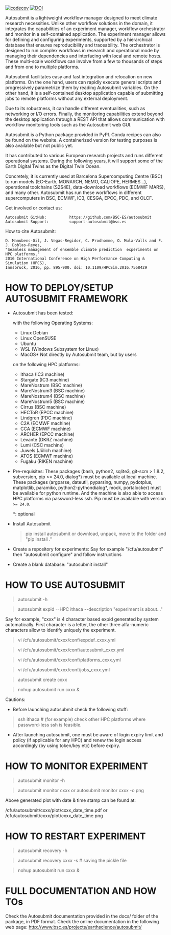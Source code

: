 [![codecov](https://codecov.io/gh/BSC-ES/autosubmit/graph/badge.svg?token=WEDBP1A6LG)](https://codecov.io/gh/BSC-ES/autosubmit)
[![DOI](https://zenodo.org/badge/902494505.svg)](https://zenodo.org/badge/latestdoi/902494505)

Autosubmit is a lightweight workflow manager designed to meet climate research necessities. Unlike other workflow solutions in the domain, it integrates the capabilities of an experiment manager, workflow orchestrator and monitor in a self-contained application. The experiment manager allows for defining and configuring experiments, supported by a hierarchical database that ensures reproducibility and traceability. The orchestrator is designed to run complex workflows in research and operational mode by managing their dependencies and interfacing with local and remote hosts. These multi-scale workflows can involve from a few to thousands of steps and from one to multiple platforms.

Autosubmit facilitates easy and fast integration and relocation on new platforms. On the one hand, users can rapidly execute general scripts and progressively parametrize them by reading Autosubmit variables. On the other hand, it is a self-contained desktop application capable of submitting jobs to remote platforms without any external deployment.

Due to its robustness, it can handle different eventualities, such as networking or I/O errors. Finally, the monitoring capabilities extend beyond the desktop application through a REST API that allows communication with workflow monitoring tools such as the Autosubmit web GUI. 

Autosubmit is a Python package provided in PyPI. Conda recipes can also be found on the website. A containerized version for testing purposes is also available but not public yet.

It has contributed to various European research projects and runs different operational systems. During the following years, it will support some of the Earth Digital Twins as the Digital Twin Ocean.

Concretely, it is currently used at Barcelona Supercomputing Centre (BSC) to run models (EC-Earth, MONARCH, NEMO, CALIOPE, HERMES...), operational toolchains (S2S4E), data-download workflows (ECMWF MARS), and many other. Autosubmit has run these workflows in different supercomputers in BSC, ECMWF, IC3, CESGA, EPCC, PDC, and OLCF.

Get involved or contact us:

    Autosubmit GitHub:	        https://github.com/BSC-ES/autosubmit
    Autosubmit Support:	        support-autosubmit@bsc.es
    
How to cite Autosubmit:

    D. Manubens-Gil, J. Vegas-Regidor, C. Prodhomme, O. Mula-Valls and F. J. Doblas-Reyes,
    "Seamless management of ensemble climate prediction  experiments on HPC platforms," 
    2016 International Conference on High Performance Computing & Simulation (HPCS), 
    Innsbruck, 2016, pp. 895-900. doi: 10.1109/HPCSim.2016.7568429

HOW TO DEPLOY/SETUP AUTOSUBMIT FRAMEWORK
========================================

- Autosubmit has been tested:

  with the following Operating Systems:
   * Linux Debian
   * Linux OpenSUSE
   * Ubuntu
   * WSL (Windows Subsystem for Linux)
   * MacOS* Not directly by Autosubmit team, but by users

  on the following HPC platforms:
   * Ithaca (IC3 machine)
   * Stargate (IC3 machine)
   * MareNostrum (BSC machine)
   * MareNostrum3 (BSC machine)
   * MareNostrum4 (BSC machine)
   * MareNostrum5 (BSC machine)
   * Cirrus (BSC machine)
   * HECToR (EPCC machine)
   * Lindgren (PDC machine)
   * C2A (ECMWF machine)
   * CCA (ECMWF machine)
   * ARCHER (EPCC machine)
   * Levante (DKRZ machine)
   * Lumi (CSC machine)
   * Juwels (Jülich machine)
   * ATOS (ECMWF machine)
   * Fugaku (RIKEN machine)

- Pre-requisites: These packages (bash, python2, sqlite3, git-scm > 1.8.2, subversion, pip >= 24.0, dialog*) must be available at local
  machine. These packages (argparse, dateutil, pyparsing, numpy, pydotplus, matplotlib, paramiko,
  python2-pythondialog*, mock, portalocker) must be available for python runtime. And the machine is also able to access
  HPC platforms via password-less ssh.
  Pip must be available with version `>= 24.0`.

  *: optional

- Install Autosubmit
   > pip install autosubmit
  or download, unpack, move to the folder and "pip install ."

- Create a repository for experiments: Say for example "/cfu/autosubmit" then "autosubmit configure" and follow
  instructions

- Create a blank database: "autosubmit install"

HOW TO USE AUTOSUBMIT
=====================
> autosubmit -h

> autosubmit expid --HPC ithaca --description "experiment is about..."

Say for example, "cxxx" is 4 character based expid generated by system automatically.
First character is a letter, the other three alfa-numeric characters allow to identify uniquely the experiment.

> vi /cfu/autosubmit/cxxx/conf/expdef_cxxx.yml

> vi /cfu/autosubmit/cxxx/conf/autosubmit_cxxx.yml

> vi /cfu/autosubmit/cxxx/conf/platforms_cxxx.yml

> vi /cfu/autosubmit/cxxx/conf/jobs_cxxx.yml

> autosubmit create cxxx

> nohup autosubmit run cxxx &

Cautions: 
- Before launching autosubmit check the following stuff:
> ssh ithaca # (for example) check other HPC platforms where password-less ssh is feasible.
- After launching autosubmit, one must be aware of login expiry limit and policy (if applicable for any HPC)
and renew the login access accordingly (by using token/key etc) before expiry.

HOW TO MONITOR EXPERIMENT
=========================

> autosubmit monitor -h

> autosubmit monitor cxxx
or
> autosubmit monitor cxxx -o png

Above generated plot with date & time stamp can be found at:

/cfu/autosubmit/cxxx/plot/cxxx_date_time.pdf
or 
/cfu/autosubmit/cxxx/plot/cxxx_date_time.png


HOW TO RESTART EXPERIMENT
=========================

> autosubmit recovery -h

> autosubmit recovery  cxxx -s # saving the pickle file

> nohup autosubmit run cxxx &


FULL DOCUMENTATION AND HOW TOs
==============================

Check the Autosubmit documentation provided in the docs/ folder of the package, in PDF format.
Check the online documentation in the following web page: http://www.bsc.es/projects/earthscience/autosubmit/
